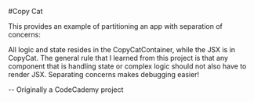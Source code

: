 #Copy Cat

This provides an example of partitioning an app with separation of concerns:

All logic and state resides in the CopyCatContainer, while the JSX is in CopyCat. The general rule that I learned from this project is that any component that is handling state or complex logic should not also have to render JSX. Separating concerns makes debugging easier!

-- Originally a CodeCademy project
